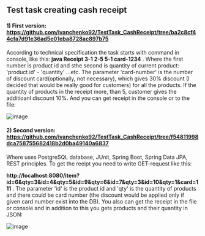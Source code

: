 ## Test task creating cash receipt

#### 1) First version: https://github.com/ivanchenko92/TestTask_CashReceipt/tree/ba2c8cf44cfa7d91e36ad5e01eba8728ac897b75
According to technical specification the task starts with command in console, like this:  **java Receipt 3-1 2-5 5-1 card-1234** . Where the first number is product id and sthe second is quantity of 
current product: 'product id' - 'quantity' ...etc. The parameter 'card-number' is the number of discount card(optionally, not necessary), which gives 30% discount (I decided that would be really good for customers) for all the products.
If the quantity of products in the receipt more, than 5, customer gives the additioanl discount 10%. And you can get receipt in the console or to the file:

![image](https://user-images.githubusercontent.com/90793566/208970220-ca47dc96-b007-4b90-ae66-2451bbd8957f.png)

#### 2) Second version: https://github.com/ivanchenko92/TestTask_CashReceipt/tree/f54811998dca758755682418b2d0ba49140a6837
Where uses PostgreSQL database, JUnit, Spring Boot, Spring Data JPA, REST principles. To get the reeipt you need to write GET-request like this:

**http://localhost:8080/item?id=6&qty=3&id=4&qty=5&id=9&qty=6&id=7&qty=3&id=10&qty=1&card=111** . The parameter 'id' is the product id and 'qty' is the quantity 
of products and  there could be card number (the discount would be applied only if given card number exist into the DB). You also can get the receipt in the file or console and in addition to this you gets products and their quantity in JSON:

![image](https://user-images.githubusercontent.com/90793566/208974630-ac102205-c370-400d-9370-cf7209b28acc.png)




